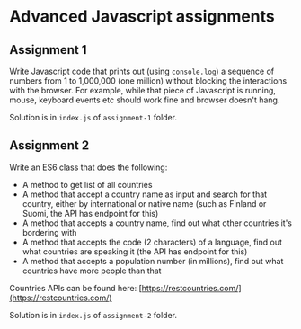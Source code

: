# Advanced Javascript assignments

## Assignment 1

Write Javascript code that prints out (using `console.log`) a sequence of numbers from 1 to 1,000,000 (one million) without blocking the interactions with the browser. For example, while that piece of Javascript is running, mouse, keyboard events etc should work fine and browser doesn't hang.

Solution is in `index.js` of `assignment-1` folder.

## Assignment 2

Write an ES6 class that does the following:

- A method to get list of all countries
- A method that accept a country name as input and search for that country, either by international or native name (such as Finland or Suomi, the API has endpoint for this)
- A method that accepts a country name, find out what other countries it's bordering with
- A method that accepts the code (2 characters) of a language, find out what countries are speaking it (the API has endpoint for this)
- A method that accepts a population number (in millions), find out what countries have more people than that

Countries APIs can be found here: [https://restcountries.com/](https://restcountries.com/)

Solution is in `index.js` of `assignment-2` folder.

